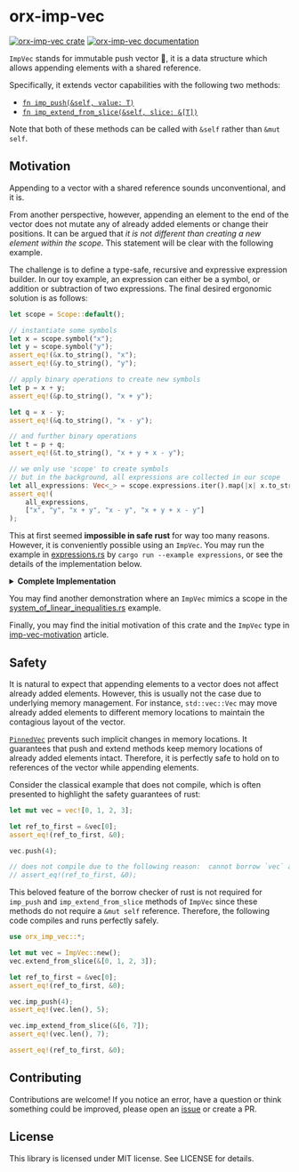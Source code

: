 # orx-imp-vec

[![orx-imp-vec crate](https://img.shields.io/crates/v/orx-imp-vec.svg)](https://crates.io/crates/orx-imp-vec)
[![orx-imp-vec documentation](https://docs.rs/orx-imp-vec/badge.svg)](https://docs.rs/orx-imp-vec)

`ImpVec` stands for immutable push vector 👿, it is a data structure which allows appending elements with a shared reference.

Specifically, it extends vector capabilities with the following two methods:
* [`fn imp_push(&self, value: T)`](https://docs.rs/orx-imp-vec/latest/orx_imp_vec/struct.ImpVec.html#method.imp_push)
* [`fn imp_extend_from_slice(&self, slice: &[T])`](https://docs.rs/orx-imp-vec/latest/orx_imp_vec/struct.ImpVec.html#method.imp_extend_from_slice)

Note that both of these methods can be called with `&self` rather than `&mut self`.

## Motivation

Appending to a vector with a shared reference sounds unconventional, and it is.

From another perspective, however, appending an element to the end of the vector does not mutate any of already added elements or change their positions. It can be argued that *it is not different than creating a new element within the scope*. This statement will be clear with the following example.

The challenge is to define a type-safe, recursive and expressive expression builder. In our toy example, an expression can either be a symbol, or addition or subtraction of two expressions. The final desired ergonomic solution is as follows:

```rust ignore
let scope = Scope::default();

// instantiate some symbols
let x = scope.symbol("x");
let y = scope.symbol("y");
assert_eq!(&x.to_string(), "x");
assert_eq!(&y.to_string(), "y");

// apply binary operations to create new symbols
let p = x + y;
assert_eq!(&p.to_string(), "x + y");

let q = x - y;
assert_eq!(&q.to_string(), "x - y");

// and further binary operations
let t = p + q;
assert_eq!(&t.to_string(), "x + y + x - y");

// we only use 'scope' to create symbols
// but in the background, all expressions are collected in our scope
let all_expressions: Vec<_> = scope.expressions.iter().map(|x| x.to_string()).collect();
assert_eq!(
    all_expressions,
    ["x", "y", "x + y", "x - y", "x + y + x - y"]
);
```

This at first seemed **impossible in safe rust** for way too many reasons. However, it is conveniently possible using an `ImpVec`. You may run the example in [expressions.rs](https://github.com/orxfun/orx-imp-vec/blob/main/examples/expressions.rs) by `cargo run --example expressions`, or see the details of the implementation below.

<details>
<summary style="font-weight:bold;">Complete Implementation</summary>

```rust
use orx_imp_vec::*;
use std::{
    fmt::Display,
    ops::{Add, Sub},
};

/// A scope for expressions.
#[derive(Default)]
struct Scope<'a> {
    expressions: ImpVec<Expr<'a>>,
}

impl<'a> Scope<'a> {
    /// Bottom of the expressions recursion, the symbol primitive
    fn symbol(&'a self, name: &'static str) -> ExprInScope<'a> {
        let expr = Expr::Symbol(name);
        self.expressions.imp_push(expr);
        ExprInScope {
            scope: self,
            expr: &self.expressions[self.expressions.len() - 1],
        }
    }
}

/// A recursive expression with three demo variants
enum Expr<'a> {
    Symbol(&'static str),
    Addition(&'a Expr<'a>, &'a Expr<'a>),
    Subtraction(&'a Expr<'a>, &'a Expr<'a>),
}

impl<'a> Display for Expr<'a> {
    fn fmt(&self, f: &mut std::fmt::Formatter<'_>) -> std::fmt::Result {
        match self {
            Expr::Symbol(x) => write!(f, "{}", x),
            Expr::Addition(x, y) => write!(f, "{} + {}", x, y),
            Expr::Subtraction(x, y) => write!(f, "{} - {}", x, y),
        }
    }
}

/// Expression in a scope:
/// * it knows what it is
/// * it knows which scope it belongs to
///
/// It can implement Copy which turns out to be extremely important!
#[derive(Clone, Copy)]
struct ExprInScope<'a> {
    scope: &'a Scope<'a>,
    expr: &'a Expr<'a>,
}

impl<'a> ExprInScope<'a> {
    /// Recall, it knows the scope it belongs to,
    /// and can check it in O(1)
    fn belongs_to_same_scope(&self, other: Self) -> bool {
        let self_scope = self.scope as *const Scope;
        let other_scope = other.scope as *const Scope;
        self_scope == other_scope
    }
}
impl<'a> Display for ExprInScope<'a> {
    fn fmt(&self, f: &mut std::fmt::Formatter<'_>) -> std::fmt::Result {
        write!(f, "{}", self.expr)
    }
}

impl<'a> Add for ExprInScope<'a> {
    type Output = ExprInScope<'a>;

    /// We can create an expression by adding two expressions
    ///
    /// Where do we store the new expression?
    ///
    /// Of course, in the scope that both expressions belong to.
    /// And we can do so by `imp_push`.
    ///
    /// # Panics
    ///
    /// Panics if the lhs & rhs do not belong to the same scope.
    fn add(self, rhs: Self) -> Self::Output {
        assert!(self.belongs_to_same_scope(rhs));
        let expressions = &self.scope.expressions;
        let expr = Expr::Addition(self.expr, rhs.expr);
        expressions.imp_push(expr);
        ExprInScope {
            scope: self.scope,
            expr: &expressions[expressions.len() - 1],
        }
    }
}

impl<'a> Sub for ExprInScope<'a> {
    type Output = ExprInScope<'a>;

    /// Similarly, we can create an expression by subtracting two expressions
    /// 
    /// # Panics
    ///
    /// Panics if the lhs & rhs do not belong to the same scope.
    fn sub(self, rhs: Self) -> Self::Output {
        assert!(self.belongs_to_same_scope(rhs));
        let expressions = &self.scope.expressions;
        let expr = Expr::Subtraction(self.expr, rhs.expr);
        expressions.imp_push(expr);
        ExprInScope {
            scope: self.scope,
            expr: &expressions[expressions.len() - 1],
        }
    }
}

let scope = Scope::default();

// instantiate some symbols
let x = scope.symbol("x");
let y = scope.symbol("y");
assert_eq!(&x.to_string(), "x");
assert_eq!(&y.to_string(), "y");

// apply binary operations to create new symbols
let p = x + y;
assert_eq!(&p.to_string(), "x + y");

let q = x - y;
assert_eq!(&q.to_string(), "x - y");

// and further binary operations
let t = p + q;
assert_eq!(&t.to_string(), "x + y + x - y");

// we only use 'scope' to create symbols
// but in the background, all expressions are collected in our scope
let all_expressions: Vec<_> = scope.expressions.iter().map(|x| x.to_string()).collect();
assert_eq!(
    all_expressions,
    ["x", "y", "x + y", "x - y", "x + y + x - y"]
);
```

</details>

You may find another demonstration where an `ImpVec` mimics a scope in the [system_of_linear_inequalities.rs](https://github.com/orxfun/orx-imp-vec/blob/main/examples/system_of_linear_inequalities.rs) example.

Finally, you may find the initial motivation of this crate and the `ImpVec` type in [imp-vec-motivation](https://orxfun.github.io/orxfun-notes/#/imp-vec-motivation-2024-10-03) article.

## Safety

It is natural to expect that appending elements to a vector does not affect already added elements. However, this is usually not the case due to underlying memory management. For instance, `std::vec::Vec` may move already added elements to different memory locations to maintain the contagious layout of the vector. 

[`PinnedVec`](https://crates.io/crates/orx-pinned-vec) prevents such implicit changes in memory locations. It guarantees that push and extend methods keep memory locations of already added elements intact. Therefore, it is perfectly safe to hold on to references of the vector while appending elements.

Consider the classical example that does not compile, which is often presented to highlight the safety guarantees of rust:

```rust
let mut vec = vec![0, 1, 2, 3];

let ref_to_first = &vec[0];
assert_eq!(ref_to_first, &0);

vec.push(4);

// does not compile due to the following reason:  cannot borrow `vec` as mutable because it is also borrowed as immutable
// assert_eq!(ref_to_first, &0);
```

This beloved feature of the borrow checker of rust is not required for `imp_push` and `imp_extend_from_slice` methods of `ImpVec` since these methods do not require a `&mut self` reference. Therefore, the following code compiles and runs perfectly safely.

```rust
use orx_imp_vec::*;

let mut vec = ImpVec::new();
vec.extend_from_slice(&[0, 1, 2, 3]);

let ref_to_first = &vec[0];
assert_eq!(ref_to_first, &0);

vec.imp_push(4);
assert_eq!(vec.len(), 5);

vec.imp_extend_from_slice(&[6, 7]);
assert_eq!(vec.len(), 7);

assert_eq!(ref_to_first, &0);
```

## Contributing

Contributions are welcome! If you notice an error, have a question or think something could be improved, please open an [issue](https://github.com/orxfun/orx-imp-vec/issues/new) or create a PR.

## License

This library is licensed under MIT license. See LICENSE for details.
